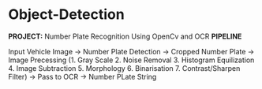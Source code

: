 # Object-Detection

**PROJECT:** Number Plate Recognition Using OpenCv and OCR
**PIPELINE**

Input Vehicle Image -> Number Plate Detection -> Cropped Number Plate -> Image Precessing (1. Gray Scale 2. Noise Removal 3. Histogram Equilization 4. Image Subtraction 5. Morphology 6. Binarisation 7. Contrast/Sharpen Filter) -> Pass to OCR -> Number PLate String
